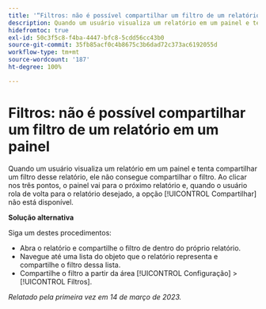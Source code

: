 ```yaml
---
title: '“Filtros: não é possível compartilhar um filtro de um relatório em um painel”'
description: Quando um usuário visualiza um relatório em um painel e tenta compartilhar um filtro desse relatório, ele não consegue compartilhar o filtro. Ao clicar nos três pontos, o painel vai para o próximo relatório e, quando o usuário rola de volta para o relatório desejado, a opção Compartilhar não está disponível.
hidefromtoc: true
exl-id: 50c3f5c8-f4ba-4447-bfc8-5cdd56cc43b0
source-git-commit: 35fb85acf0c4b8675c3b6dad72c373ac6192055d
workflow-type: tm+mt
source-wordcount: '187'
ht-degree: 100%

---
```


# Filtros: não é possível compartilhar um filtro de um relatório em um painel

<!--Requested article: Valid issue, won't fix:-->

Quando um usuário visualiza um relatório em um painel e tenta compartilhar um filtro desse relatório, ele não consegue compartilhar o filtro. Ao clicar nos três pontos, o painel vai para o próximo relatório e, quando o usuário rola de volta para o relatório desejado, a opção [!UICONTROL Compartilhar] não está disponível.

**Solução alternativa**

Siga um destes procedimentos:

* Abra o relatório e compartilhe o filtro de dentro do próprio relatório.
* Navegue até uma lista do objeto que o relatório representa e compartilhe o filtro dessa lista.
* Compartilhe o filtro a partir da área [!UICONTROL Configuração] > [!UICONTROL Filtros].

_Relatado pela primeira vez em 14 de março de 2023._
